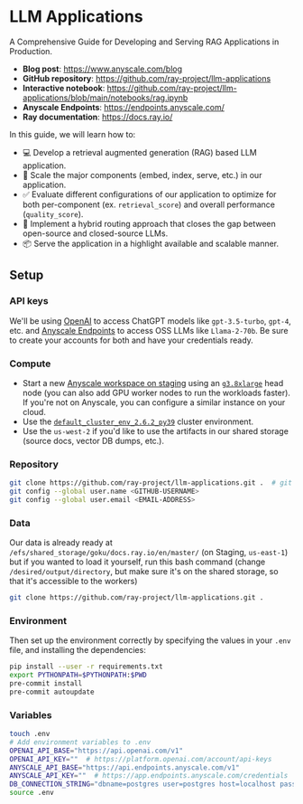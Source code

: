# LLM Applications

A Comprehensive Guide for Developing and Serving RAG Applications in Production.

- **Blog post**: https://www.anyscale.com/blog
- **GitHub repository**: https://github.com/ray-project/llm-applications
- **Interactive notebook**: https://github.com/ray-project/llm-applications/blob/main/notebooks/rag.ipynb
- **Anyscale Endpoints**: https://endpoints.anyscale.com/
- **Ray documentation**: https://docs.ray.io/

In this guide, we will learn how to:

- 💻 Develop a retrieval augmented generation (RAG) based LLM application.
- 🚀 Scale the major components (embed, index, serve, etc.) in our application.
- ✅ Evaluate different configurations of our application to optimize for both per-component (ex. `retrieval_score`) and overall performance (`quality_score`).
- 🔀 Implement a hybrid routing approach that closes the gap between open-source and closed-source LLMs.
- 📦 Serve the application in a highlight available and scalable manner.

## Setup

### API keys
We'll be using [OpenAI](https://platform.openai.com/docs/models/) to access ChatGPT models like `gpt-3.5-turbo`, `gpt-4`, etc. and [Anyscale Endpoints](https://endpoints.anyscale.com/) to access OSS LLMs like `Llama-2-70b`. Be sure to create your accounts for both and have your credentials ready.

### Compute
- Start a new [Anyscale workspace on staging](https://console.anyscale-staging.com/o/anyscale-internal/workspaces) using an [`g3.8xlarge`](https://instances.vantage.sh/aws/ec2/g3.8xlarge) head node (you can also add GPU worker nodes to run the workloads faster). If you're not on Anyscale, you can configure a similar instance on your cloud.
- Use the [`default_cluster_env_2.6.2_py39`](https://docs.anyscale.com/reference/base-images/ray-262/py39#ray-2-6-2-py39) cluster environment.
- Use the `us-west-2` if you'd like to use the artifacts in our shared storage (source docs, vector DB dumps, etc.).

### Repository
```bash
git clone https://github.com/ray-project/llm-applications.git .  # git checkout -b goku origin/goku
git config --global user.name <GITHUB-USERNAME>
git config --global user.email <EMAIL-ADDRESS>
```

### Data
Our data is already ready at `/efs/shared_storage/goku/docs.ray.io/en/master/` (on Staging, `us-east-1`) but if you wanted to load it yourself, run this bash command (change `/desired/output/directory`, but make sure it's on the shared storage,
so that it's accessible to the workers)
```bash
git clone https://github.com/ray-project/llm-applications.git .
```

### Environment

Then set up the environment correctly by specifying the values in your `.env` file,
and installing the dependencies:

```bash
pip install --user -r requirements.txt
export PYTHONPATH=$PYTHONPATH:$PWD
pre-commit install
pre-commit autoupdate
```

### Variables
```bash
touch .env
# Add environment variables to .env
OPENAI_API_BASE="https://api.openai.com/v1"
OPENAI_API_KEY=""  # https://platform.openai.com/account/api-keys
ANYSCALE_API_BASE="https://api.endpoints.anyscale.com/v1"
ANYSCALE_API_KEY=""  # https://app.endpoints.anyscale.com/credentials
DB_CONNECTION_STRING="dbname=postgres user=postgres host=localhost password=postgres"
source .env
```
